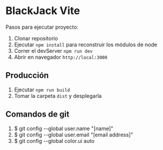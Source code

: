 # BlackJack Vite

Pasos para ejecutar proyecto:

1. Clonar repositorio
2. Ejecutar ```npm install``` para reconstruir los módulos de node
3. Correr el devServer ```npm run dev```
4. Abrir en navegador ```http://local:3000```

## Producción

1. Ejecutar ```npm run build```
2. Tomar la carpeta ```dist``` y desplegarla

## Comandos de git

1. $ git config --global user.name "[name]"
2. $ git config --global user.email "[email address]"
3. $ git config --global color.ui auto
